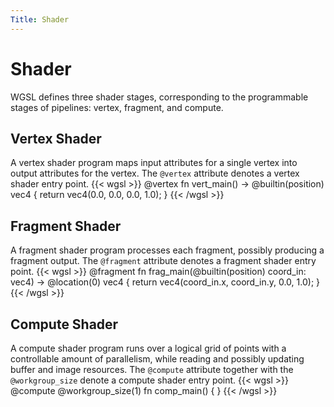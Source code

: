 ```yaml
---
Title: Shader
---
```


# Shader
WGSL defines three shader stages, corresponding to the programmable stages of pipelines:
vertex, fragment, and compute.

## Vertex Shader
A vertex shader program maps input attributes for a single vertex into output attributes for the vertex. The `@vertex` attribute denotes a vertex shader entry point. 
{{< wgsl >}}
@vertex
fn vert_main() -> @builtin(position) vec4<f32> {
  return vec4<f32>(0.0, 0.0, 0.0, 1.0);
}
{{< /wgsl >}}

## Fragment Shader
A fragment shader program processes each fragment, possibly producing a fragment output.
The `@fragment` attribute denotes a fragment shader entry point. 
{{< wgsl >}}
@fragment
fn frag_main(@builtin(position) coord_in: vec4<f32>) -> @location(0) vec4<f32> {
  return vec4<f32>(coord_in.x, coord_in.y, 0.0, 1.0);
}
{{< /wgsl >}}

## Compute Shader
A compute shader program runs over a logical grid of points with a controllable
amount of parallelism, while reading and possibly updating buffer and image resources.
The `@compute` attribute together with the `@workgroup_size` denote a compute
shader entry point. 
{{< wgsl >}}
@compute @workgroup_size(1)
fn comp_main() {
}
{{< /wgsl >}}